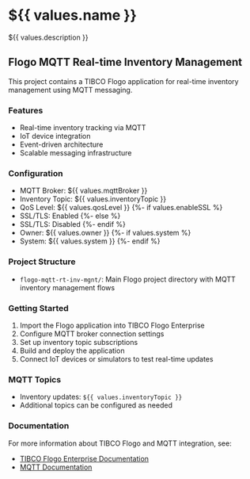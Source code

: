 # ${{ values.name }}

${{ values.description }}

## Flogo MQTT Real-time Inventory Management

This project contains a TIBCO Flogo application for real-time inventory management using MQTT messaging.

### Features

- Real-time inventory tracking via MQTT
- IoT device integration
- Event-driven architecture
- Scalable messaging infrastructure

### Configuration

- MQTT Broker: ${{ values.mqttBroker }}
- Inventory Topic: ${{ values.inventoryTopic }}
- QoS Level: ${{ values.qosLevel }}
{%- if values.enableSSL %}
- SSL/TLS: Enabled
{%- else %}
- SSL/TLS: Disabled
{%- endif %}
- Owner: ${{ values.owner }}
{%- if values.system %}
- System: ${{ values.system }}
{%- endif %}

### Project Structure

- `flogo-mqtt-rt-inv-mgnt/`: Main Flogo project directory with MQTT inventory management flows

### Getting Started

1. Import the Flogo application into TIBCO Flogo Enterprise
2. Configure MQTT broker connection settings
3. Set up inventory topic subscriptions
4. Build and deploy the application
5. Connect IoT devices or simulators to test real-time updates

### MQTT Topics

- Inventory updates: `${{ values.inventoryTopic }}`
- Additional topics can be configured as needed

### Documentation

For more information about TIBCO Flogo and MQTT integration, see:
- [TIBCO Flogo Enterprise Documentation](https://docs.tibco.com/products/tibco-flogo-enterprise)
- [MQTT Documentation](https://mqtt.org/)